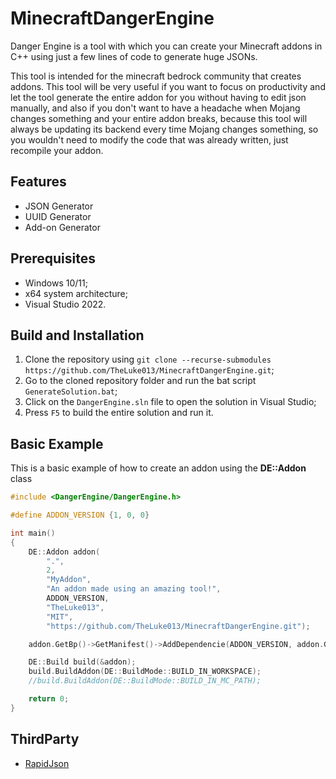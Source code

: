 # MinecraftDangerEngine
Danger Engine is a tool with which you can create your Minecraft addons in C++ using just a few lines of code to generate huge JSONs.

This tool is intended for the minecraft bedrock community that creates addons. This tool will be very useful if you want to focus on productivity and let the tool generate the entire addon for you without having to edit json manually, and also if you don't want to have a headache when Mojang changes something and your entire addon breaks, because this tool will always be updating its backend every time Mojang changes something, so you wouldn't need to modify the code that was already written, just recompile your addon.

## Features
- JSON Generator
- UUID Generator
- Add-on Generator

## Prerequisites
- Windows 10/11;
- x64 system architecture;
- Visual Studio 2022.

## Build and Installation
1. Clone the repository using `git clone --recurse-submodules https://github.com/TheLuke013/MinecraftDangerEngine.git`;
2. Go to the cloned repository folder and run the bat script `GenerateSolution.bat`;
3. Click on the `DangerEngine.sln` file to open the solution in Visual Studio;
4. Press `F5` to build the entire solution and run it.

## Basic Example
This is a basic example of how to create an addon using the **DE::Addon** class
```cpp
#include <DangerEngine/DangerEngine.h>

#define ADDON_VERSION {1, 0, 0}

int main()
{
	DE::Addon addon(
		".",
		2,
		"MyAddon",
		"An addon made using an amazing tool!",
		ADDON_VERSION,
		"TheLuke013",
		"MIT",
		"https://github.com/TheLuke013/MinecraftDangerEngine.git");

	addon.GetBp()->GetManifest()->AddDependencie(ADDON_VERSION, addon.GetRp()->GetManifest()->GetHeaderUuid());

	DE::Build build(&addon);
	build.BuildAddon(DE::BuildMode::BUILD_IN_WORKSPACE);
	//build.BuildAddon(DE::BuildMode::BUILD_IN_MC_PATH);

	return 0;
}
```

## ThirdParty
- [RapidJson](https://github.com/Tencent/rapidjson.git)
